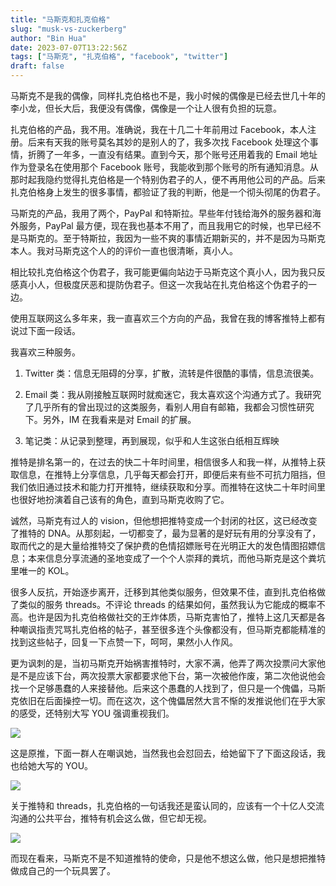 ```yaml
---
title: "马斯克和扎克伯格"
slug: "musk-vs-zuckerberg"
author: "Bin Hua"
date: 2023-07-07T13:22:56Z
tags: ["马斯克", "扎克伯格", "facebook", "twitter"]
draft: false
---
```


马斯克不是我的偶像，同样扎克伯格也不是，我小时候的偶像是已经去世几十年的李小龙，但长大后，我便没有偶像，偶像是一个让人很有负担的玩意。

扎克伯格的产品，我不用。准确说，我在十几二十年前用过 Facebook，本人注册。后来有天我的账号莫名其妙的是别人的了，我多次找 Facebook 处理这个事情，折腾了一年多，一直没有结果。直到今天，那个账号还用着我的 Email 地址作为登录名在使用那个 Facebook 账号，我能收到那个账号的所有通知消息。从那时起我隐约觉得扎克伯格是一个特别伪君子的人，便不再用他公司的产品。后来扎克伯格身上发生的很多事情，都验证了我的判断，他是一个彻头彻尾的伪君子。

马斯克的产品，我用了两个，PayPal 和特斯拉。早些年付钱给海外的服务器和海外服务，PayPal 最方便，现在我也基本不用了，而且我用它的时候，也早已经不是马斯克的。至于特斯拉，我因为一些不爽的事情近期新买的，并不是因为马斯克本人。我对马斯克这个人的的评价一直也很清晰，真小人。

相比较扎克伯格这个伪君子，我可能更偏向站边于马斯克这个真小人，因为我只反感真小人，但极度厌恶和提防伪君子。但这一次我站在扎克伯格这个伪君子的一边。

使用互联网这么多年来，我一直喜欢三个方向的产品，我曾在我的博客推特上都有说过下面一段话。

我喜欢三种服务。

1. Twitter 类：信息无阻碍的分享，扩散，流转是件很酷的事情，信息流很美。

2. Email 类：我从刚接触互联网时就痴迷它，我太喜欢这个沟通方式了。我研究了几乎所有的曾出现过的这类服务，看别人用自有邮箱，我都会习惯性研究下。另外，IM 在我看来是对 Email 的扩展。

3. 笔记类：从记录到整理，再到展现，似乎和人生这张白纸相互辉映

推特是排名第一的，在过去的快二十年时间里，相信很多人和我一样，从推特上获取信息，在推特上分享信息，几乎每天都会打开，即便后来有些不可抗力阻挡，但我们依旧通过技术和能力打开推特，继续获取和分享。而推特在这快二十年时间里也很好地扮演着自己该有的角色，直到马斯克收购了它。

诚然，马斯克有过人的 vision，但他想把推特变成一个封闭的社区，这已经改变了推特的 DNA。从那刻起，一切都变了，最为显著的是好玩有用的分享没有了，取而代之的是大量给推特交了保护费的色情招嫖账号在光明正大的发色情图招嫖信息；本来信息分享流通的圣地变成了一个个人崇拜的粪坑，而他马斯克是这个粪坑里唯一的 KOL。

很多人反抗，开始逐步离开，迁移到其他类似服务，但效果不佳，直到扎克伯格做了类似的服务 threads。不评论 threads 的结果如何，虽然我认为它能成的概率不高。也许是因为扎克伯格做社交的王炸体质，马斯克害怕了，推特上这几天都是各种嘲讽指责咒骂扎克伯格的帖子，甚至很多连个头像都没有，但马斯克都能精准的找到这些帖子，回复一下点赞一下，呵呵，果然小人作风。

更为讽刺的是，当初马斯克开始祸害推特时，大家不满，他弄了两次投票问大家他是不是应该下台，两次投票大家都要求他下台，第一次被他作废，第二次他说他会找一个足够愚蠢的人来接替他。后来这个愚蠢的人找到了，但只是一个傀儡，马斯克依旧在后面操控一切。而在这次，这个傀儡居然大言不惭的发推说他们在乎大家的感受，还特别大写 YOU 强调重视我们。

![](/imgs/musk-vs-zuckerberg-01.png)

这是原推，下面一群人在嘲讽她，当然我也会怼回去，给她留下了下面这段话，我也给她大写的 YOU。

![](/imgs/musk-vs-zuckerberg-02.png)

关于推特和 threads，扎克伯格的一句话我还是蛮认同的，应该有一个十亿人交流沟通的公共平台，推特有机会这么做，但它却无视。

![](/imgs/musk-vs-zuckerberg-03.png)

而现在看来，马斯克不是不知道推特的使命，只是他不想这么做，他只是想把推特做成自己的一个玩具罢了。